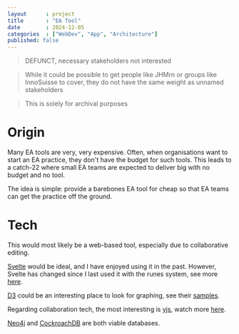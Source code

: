 ```yaml
---
layout      : project
title       : "EA Tool"
date        : 2024-12-05
categories  : ["WebDev", "App", "Architecture"]
published: false
---
```


> DEFUNCT, necessary stakeholders not interested

> While it could be possible to get people like JHMrn or groups like InnoSuisse to cover, they do not have the same weight as unnamed stakeholders

> This is solely for archival purposes


# Origin

Many EA tools are very, very expensive.
Often, when organisations want to start an EA practice, they don't have the budget for such tools.
This leads to a catch-22 where small EA teams are expected to deliver big with no budget and no tool.

The idea is simple: provide a barebones EA tool for cheap so that EA teams can get the practice off the ground.


# Tech

This would most likely be a web-based tool, especially due to collaborative editing.

[Svelte](https://svelte.dev/) would be ideal, and I have enjoyed using it in the past.
However, Svelte has changed since I last used it with the runes system, see more [here](https://www.youtube.com/watch?v=aYyZUDFZTrM).

[D3](https://d3js.org/) could be an interesting place to look for graphing, see their [samples](https://d3-graph-gallery.com/).

Regarding collaboration tech, the most interesting is [yjs](https://github.com/yjs/yjs), watch more [here](https://www.youtube.com/watch?v=NKGTsxvQK9g).

[Neo4j](https://neo4j.com/pricing/) and [CockroachDB](https://www.cockroachlabs.com/) are both viable databases.
